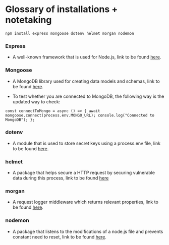 # Glossary of installations + notetaking

`npm install express mongoose dotenv helmet morgan nodemon`

### **Express**

- A well-known framework that is used for Node.js, link to be found [here](https://expressjs.com/).

### **Mongoose**

- A MongoDB library used for creating data models and schemas, link to be found [here](https://mongoosejs.com/docs/guide.html).

- To test whether you are connected to MongoDB, the following way is the updated way to check:

`const connectToMongo = async () => {
  await mongoose.connect(process.env.MONGO_URL);
  console.log("Connected to MongoDB");
};`

### **dotenv**

- A module that is used to store secret keys using a process.env file, link to be found [here](https://www.npmjs.com/package/dotenv).

### **helmet**

- A package that helps secure a HTTP request by securing vulnerable data during this process, link to be found [here](https://www.npmjs.com/package/helmet)

### **morgan**

- A request logger middleware which returns relevant properties, link to be found [here](https://www.npmjs.com/package/morgan).

### **nodemon**

- A package that listens to the modifications of a node.js file and prevents constant need to reset, link to be found [here](https://www.npmjs.com/package/nodemon).
